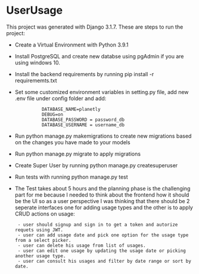 # UserUsage


This project was generated with Django 3.1.7. These are steps to run the project:

- Create a Virtual Environment with Python 3.9.1

- Install PostgreSQL and create new databse using pgAdmin if you are using windows 10.

- Install the backend requirements by running pip install -r requirememts.txt

- Set some customized environment variables in setting.py file, add new .env file under config folder and add:

                DATABASE_NAME=planetly
                DEBUG=on
                DATABASE_PASSWORD = password_db
                DATABASE_USERNAME = username_db

- Run python manage.py makemigrations to create new migrations based on the changes you have made to your models

- Run python manage.py migrate to apply migrations

- Create Super User by running python manage.py createsuperuser

- Run tests with running python manage.py test

- The Test takes about 5 hours and the planning phase is the challenging part for me because I needed to think about the frontend how it should be the UI so as a user perspective I was thinking that there should be 2 seperate interfaces one for adding usage types and the other is to apply CRUD actions on usage:


       - user should signup and sign in to get a token and autorize requets using JWT.
       - user can add usage date and pick one option for the usage type from a select picker.
       - user can delete his usage from list of usages.
       - user can edit one usage by updating the usage date or picking another usage type.
       - user can consult his usages and filter by date range or sort by date.
